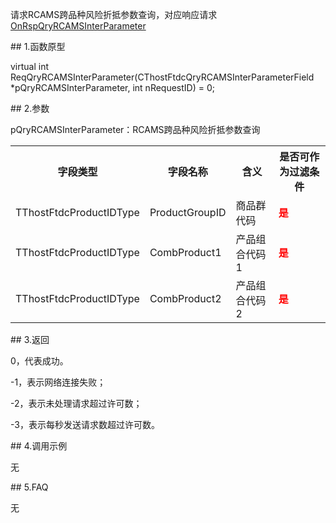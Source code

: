 <p>请求RCAMS跨品种风险折抵参数查询，对应响应请求<a href="../../CTHOSTFTDCTRADERAPI/ONRSPQRYRCAMSINTERPARAMETER/">OnRspQryRCAMSInterParameter</a></p>
<span class="anchor" id="2e4d88a1-93ce-45e5-af87-d07738cc51e7"></span>
## 1.函数原型
<p>virtual int ReqQryRCAMSInterParameter(CThostFtdcQryRCAMSInterParameterField *pQryRCAMSInterParameter, int nRequestID) = 0;</p>
<span class="anchor" id="e7557e91-2f74-4203-b65d-d3eae1b5b422"></span>
## 2.参数
<p>pQryRCAMSInterParameter：RCAMS跨品种风险折抵参数查询</p>
<table><tr><th style="TEXT-ALIGN: center;">字段类型</th><th style="TEXT-ALIGN: center;">字段名称</th><th style="TEXT-ALIGN: center;">含义</th><th style="TEXT-ALIGN: center;">是否可作为过滤条件</th></tr><tr><td style="TEXT-ALIGN: left;">TThostFtdcProductIDType</td>
<td style="TEXT-ALIGN: left;">ProductGroupID</td>
<td style="TEXT-ALIGN: left;">商品群代码</td>
<td style="TEXT-ALIGN: left;"><strong><font color="#FF0000">是</font></strong></td>
</tr>
<tr><td style="TEXT-ALIGN: left;">TThostFtdcProductIDType</td>
<td style="TEXT-ALIGN: left;">CombProduct1</td>
<td style="TEXT-ALIGN: left;">产品组合代码1</td>
<td style="TEXT-ALIGN: left;"><strong><font color="#FF0000">是</font></strong></td>
</tr>
<tr><td style="TEXT-ALIGN: left;">TThostFtdcProductIDType</td>
<td style="TEXT-ALIGN: left;">CombProduct2</td>
<td style="TEXT-ALIGN: left;">产品组合代码2</td>
<td style="TEXT-ALIGN: left;"><strong><font color="#FF0000">是</font></strong></td>
</tr>
</table>
<span class="anchor" id="eaac72f5-fd7a-4d36-9707-53e57627b71e"></span>
## 3.返回
<p>0，代表成功。</p>
<p>-1，表示网络连接失败；</p>
<p>-2，表示未处理请求超过许可数；</p>
<p>-3，表示每秒发送请求数超过许可数。</p>
<span class="anchor" id="659b8a93-df2e-4133-942f-f7ee77998cd9"></span>
## 4.调用示例
<p>无</p>
<span class="anchor" id="d03b71fd-0bdc-4060-bce1-cdc43c6c4059"></span>
## 5.FAQ
<p>无</p>
